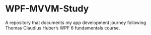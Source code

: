 # WPF-MVVM-Study
A repository that documents my app development journey following Thomas Claudius Huber’s WPF 6 fundamentals course.
